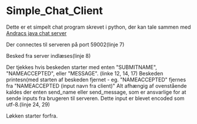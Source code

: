 # Simple_Chat_Client

Dette er et simpelt chat program skrevet i python, der kan tale sammen med [Andracs java chat server](https://github.com/andracs/Socket2021/blob/master/src/lmu/ChatServer.java)

Der connectes til serveren på port 59002(linje 7)

Besked fra server indlæses(linje 8)

Der tjekkes hvis beskeden starter med enten "SUBMITNAME", "NAMEACCEPTED", eller "MESSAGE". (linke 12, 14, 17)
Beskeden printesn(med starten af beskeden fjernet - eg. "NAMEACCEPTED" fjernes fra "NAMEACCEPTED (input navn fra client)"
Alt afhængig af ovenstående kaldes der enten send_name eller send_message, som er ansvarlige for at sende inputs fra brugeren til serveren.
Dette input er blevet encoded som utf-8.(linje 24, 29)

Løkken starter forfra.

